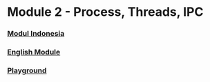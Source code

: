 # Module 2 - Process, Threads, IPC

### [Modul Indonesia](README-ID.md)

### [English Module](README-EN.md)

### [Playground](playground/)
